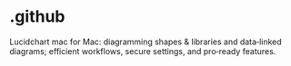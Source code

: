 # .github
Lucidchart mac for Mac: diagramming shapes &amp; libraries and data‑linked diagrams; efficient workflows, secure settings, and pro‑ready features.
